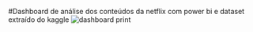 #Dashboard de análise dos conteúdos da netflix com power bi e dataset extraído do kaggle
![dashboard print](https://github.com/anabeatrizzdm/NetflixDashboard/assets/97032381/f848eac1-a798-4e60-b887-c6415f56cc80)
